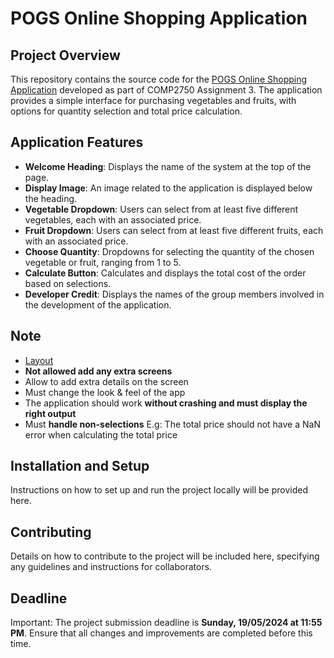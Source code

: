 # POGS Online Shopping Application

## Project Overview
This repository contains the source code for the [POGS Online Shopping Application](https://github.com/VivianNg9/COMP2750_Assignment3-/blob/main/POGS.js) developed as part of COMP2750 Assignment 3. The application provides a simple interface for purchasing vegetables and fruits, with options for quantity selection and total price calculation.

## Application Features
- **Welcome Heading**: Displays the name of the system at the top of the page.
- **Display Image**: An image related to the application is displayed below the heading.
- **Vegetable Dropdown**: Users can select from at least five different vegetables, each with an associated price.
- **Fruit Dropdown**: Users can select from at least five different fruits, each with an associated price.
- **Choose Quantity**: Dropdowns for selecting the quantity of the chosen vegetable or fruit, ranging from 1 to 5.
- **Calculate Button**: Calculates and displays the total cost of the order based on selections.
- **Developer Credit**: Displays the names of the group members involved in the development of the application.

## Note 
- [Layout](https://github.com/VivianNg9/COMP2750_Assignment3/tree/main/POGS)
- **Not allowed add any extra screens**
- Allow to add extra details on the screen
- Must change the look & feel of the app
- The application should work **without crashing and must display the right output**
- Must **handle non-selections** E.g: The total price should not have a NaN error when calculating the total price

## Installation and Setup
Instructions on how to set up and run the project locally will be provided here.

## Contributing
Details on how to contribute to the project will be included here, specifying any guidelines and instructions for collaborators.


## Deadline
Important: The project submission deadline is **Sunday, 19/05/2024 at 11:55 PM**. Ensure that all changes and improvements are completed before this time.
